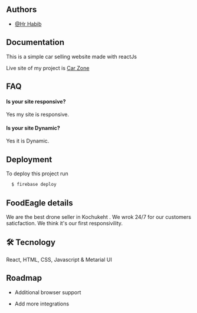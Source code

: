 ## Authors

- [@Hr Habib](https://www.facebook.com/originalhrhabib1)

## Documentation

This is a simple car selling website made with reactJs

Live site of my project is [Car Zone ](https://car-zone-259f8.web.app/)

## FAQ

#### Is your site responsive?

Yes my site is responsive.

#### Is your site Dynamic?

Yes it is Dynamic.

## Deployment

To deploy this project run

```bash
  $ firebase deploy
```

## FoodEagle details

We are the best drone seller in Kochukeht . We wrok 24/7 for our customers saticfaction. We think it's our first responsivility.

## 🛠 Tecnology

React, HTML, CSS, Javascript & Metarial UI

## Roadmap

- Additional browser support

- Add more integrations
